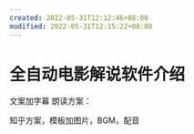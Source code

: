 ```yaml
---
created: 2022-05-31T12:12:46+08:00
modified: 2022-05-31T12:15:22+08:00
---
```


# 全自动电影解说软件介绍

文案加字幕 朗读方案：

知乎方案，模板加图片，BGM，配音
